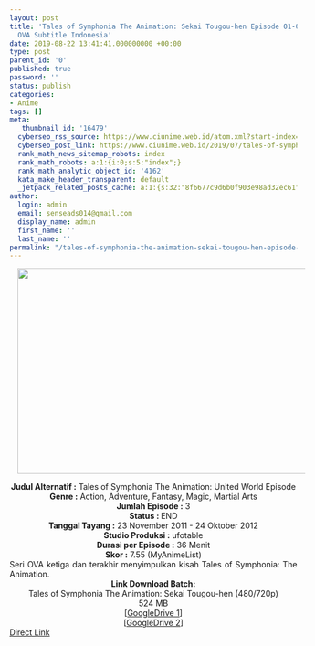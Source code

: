```yaml
---
layout: post
title: 'Tales of Symphonia The Animation: Sekai Tougou-hen Episode 01-03 END [Batch]
  OVA Subtitle Indonesia'
date: 2019-08-22 13:41:41.000000000 +00:00
type: post
parent_id: '0'
published: true
password: ''
status: publish
categories:
- Anime
tags: []
meta:
  _thumbnail_id: '16479'
  cyberseo_rss_source: https://www.ciunime.web.id/atom.xml?start-index=3751&max-results=150
  cyberseo_post_link: https://www.ciunime.web.id/2019/07/tales-of-symphonia-animation-sekai.html
  rank_math_news_sitemap_robots: index
  rank_math_robots: a:1:{i:0;s:5:"index";}
  rank_math_analytic_object_id: '4162'
  kata_make_header_transparent: default
  _jetpack_related_posts_cache: a:1:{s:32:"8f6677c9d6b0f903e98ad32ec61f8deb";a:2:{s:7:"expires";i:1653723974;s:7:"payload";a:0:{}}}
author:
  login: admin
  email: senseads014@gmail.com
  display_name: admin
  first_name: ''
  last_name: ''
permalink: "/tales-of-symphonia-the-animation-sekai-tougou-hen-episode-01-03-end-batch-ova-subtitle-indonesia/"
---
```

<div class="separator" style="clear: both; text-align: center;"><a href="https://1.bp.blogspot.com/-4JKJUU0zUMk/XTRQyFMOC0I/AAAAAAAAcPE/pNGjqE2iI0UuUuX-tG2EtMkdlylsnNUuwCLcBGAs/s1600/Tales%2Bof%2BSymphonia%2BThe%2BAnimation%2B-%2BSekai%2BTougou-hen.jpg" imageanchor="1" style="margin-left: 1em; margin-right: 1em;"><img border="0" data-original-height="720" data-original-width="1280" height="360" src="{{ site.baseurl }}/assets/2019/08/Tales%2Bof%2BSymphonia%2BThe%2BAnimation%2B-%2BSekai%2BTougou-hen.jpg" width="640" /></a></div>
<p>
<div style="text-align: center;"><b>Judul</b><b><b> Alternatif</b> :</b> Tales of Symphonia The Animation: United World Episode</div>
<div style="text-align: center;"><b><b>Genre :</b></b> Action, Adventure, Fantasy, Magic, Martial Arts</div>
<div style="text-align: center;"><b>Jumlah Episode :</b> 3<br /><b>Status :&nbsp;</b>END<br /><b>Tanggal Tayang :</b> 23 November 2011 - 24 Oktober 2012<br /><b>Studio Produksi :</b> ufotable<br /><b>Durasi per Episode :</b> 36 Menit</div>
<div style="text-align: center;"><b>Skor :</b> 7.55 (MyAnimeList)</div>
<div style="text-align: center;"></div>
<div style="text-align: justify;">Seri OVA ketiga dan terakhir menyimpulkan kisah Tales of Symphonia: The Animation.</div>
<div style="text-align: justify;"></div>
<div style="text-align: justify;"></div>
<div style="text-align: center;"><b>Link Download Batch:</b></div>
<div style="text-align: center;">Tales of Symphonia The Animation: Sekai Tougou-hen (480/720p)</div>
<div style="text-align: center;">524 MB</div>
<div style="text-align: center;">[<a href="https://drive.google.com/file/d/11ql2jtNd-SwotFVOvlGpkpESjKPDPcPX/view" target="_blank" rel="noopener">GoogleDrive 1</a>]<br />[<a href="https://drive.google.com/file/d/1llOTGVDT1bXoIXXLZg7JmGu_sJgTcoi6/view" target="_blank" rel="noopener">GoogleDrive 2</a>]</div>
<link rel="stylesheet" href="https://cdnjs.cloudflare.com/ajax/libs/font-awesome/4.7.0/css/font-awesome.min.css" />
<div class="divbtn"> <a href="https://handymansurrender.com/fihup8buzv?key=94550f7ce39444073321dde3b8782f97" class="btn"><i class="fa fa-download"></i> Direct Link</a> </div>
